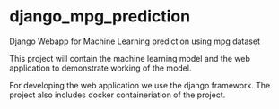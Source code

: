 # django_mpg_prediction
Django Webapp for Machine Learning prediction using mpg dataset

This project will contain the machine learning model and the web application to demonstrate working of the model. 


For developing the web application we use the django framework. The project also includes docker containeriation of the project.

